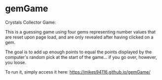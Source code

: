 # gemGame

Crystals Collector Game:
  
  This is a guessing game using four gems representing number values that are reset upon page load, and are only revealed after having 
  clicked on a gem.
  
  The goal is to add up enough points to equal the points displayed by the computer's random pick at the start of the game... if you go 
  over, however, you loose. 
  
 To run it, simply access it here: https://mikes94116.github.io/gemGame/
 
 
